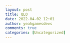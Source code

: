 ```yaml
---
layout: post
title: QLO
date: 2022-04-02 12:01
author: yeahgamesdevs
comments: true
categories: [Uncategorized]
---
```


